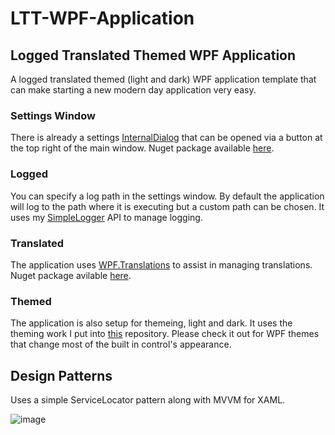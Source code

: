 # LTT-WPF-Application
## Logged Translated Themed WPF Application
A logged translated themed (light and dark) WPF application template that can make starting a new modern day application very easy. 

### Settings Window
There is already a settings [InternalDialog](https://github.com/AaronAmberman/WPF.InternalDialogs) that can be opened via a button at the top right of the main window. Nuget package available [here](https://www.nuget.org/packages/WPF.InternalDialogs/).

### Logged
You can specify a log path in the settings window. By default the application will log to the path where it is executing but a custom path can be chosen. It uses my [SimpleLogger](https://github.com/AaronAmberman/SimpleLogger) API to manage logging.

### Translated
The application uses [WPF.Translations](https://github.com/AaronAmberman/WPF.Translations) to assist in managing translations. Nuget package avilable [here](https://www.nuget.org/packages/WPF.Translations/). 

### Themed
The application is also setup for themeing, light and dark. It uses the theming work I put into [this](https://github.com/AaronAmberman/WPF.Themes) repository. Please check it out for WPF themes that change most of the built in control's appearance.

## Design Patterns
Uses a simple ServiceLocator pattern along with MVVM for XAML.

![image](https://github.com/AaronAmberman/LTT-WPF-Application/assets/23512394/b8aac3c3-43cc-4c52-8ec2-13ceb056ab86)

